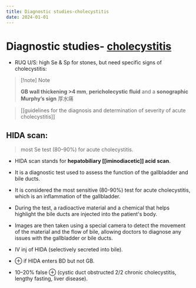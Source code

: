 ```yaml
---
title: Diagnostic studies-cholecystitis
date: 2024-01-01
---
```

# Diagnostic studies- [cholecystitis](cholecystitis.md)

* RUQ U/S: high Se & Sp for stones, but need specific signs of cholecystitis:

> [!note] Note
>
> **GB wall thickening >4 mm**, **pericholecystic fluid** and a **sonographic Murphy’s sign**
> 厚水痛

> [[guidelines for the diagnosis and determination of severity of acute cholecystitis]]

## HIDA scan:

> most Se test (80–90%) for acute cholecystitis.

* HIDA scan stands for **hepatobiliary [[iminodiacetic]] acid scan**.
* It is a diagnostic test used to assess the function of the gallbladder and bile ducts.
* It is considered the most sensitive (80-90%) test for acute cholecystitis, which is an inflammation of the gallbladder.
* During the test, a radioactive material and a chemical that helps highlight the bile ducts are injected into the patient's body.
* Images are then taken using a special camera to detect the movement of the material and the flow of bile, allowing doctors to diagnose any issues with the gallbladder or bile ducts.


* IV inj of HIDA (selectively secreted into bile).
* ⊕ if HIDA enters BD but not GB.
* 10–20% false ⊕ (cystic duct obstructed 2/2 chronic cholecystitis, lengthy fasting, liver disease).
